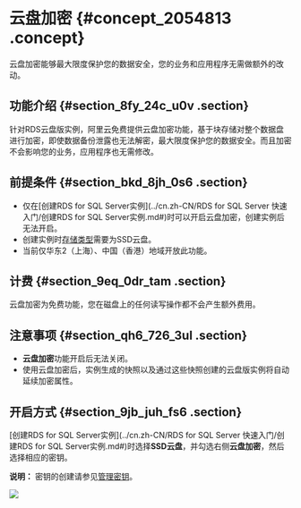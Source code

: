 # 云盘加密 {#concept_2054813 .concept}

云盘加密能够最大限度保护您的数据安全，您的业务和应用程序无需做额外的改动。

## 功能介绍 {#section_8fy_24c_u0v .section}

针对RDS云盘版实例，阿里云免费提供云盘加密功能，基于块存储对整个数据盘进行加密，即使数据备份泄露也无法解密，最大限度保护您的数据安全。而且加密不会影响您的业务，应用程序也无需修改。

## 前提条件 {#section_bkd_8jh_0s6 .section}

-   仅在[创建RDS for SQL Server实例](../cn.zh-CN/RDS for SQL Server 快速入门/创建RDS for SQL Server实例.md#)时可以开启云盘加密，创建实例后无法开启。
-   创建实例时[存储类型](../cn.zh-CN/云数据库RDS简介/存储类型.md#)需要为SSD云盘。
-   当前仅华东2（上海）、中国（香港）地域开放此功能。

## 计费 {#section_9eq_0dr_tam .section}

云盘加密为免费功能，您在磁盘上的任何读写操作都不会产生额外费用。

## 注意事项 {#section_qh6_726_3ul .section}

-   **云盘加密**功能开启后无法关闭。
-   使用云盘加密后，实例生成的快照以及通过这些快照创建的云盘版实例将自动延续加密属性。

## 开启方式 {#section_9jb_juh_fs6 .section}

[创建RDS for SQL Server实例](../cn.zh-CN/RDS for SQL Server 快速入门/创建RDS for SQL Server实例.md#)时选择**SSD云盘**，并勾选右侧**云盘加密**，然后选择相应的密钥。

**说明：** 密钥的创建请参见[管理密钥](https://help.aliyun.com/document_detail/108805.html)。

![](http://static-aliyun-doc.oss-cn-hangzhou.aliyuncs.com/assets/img/7814/156767108559199_zh-CN.png)

